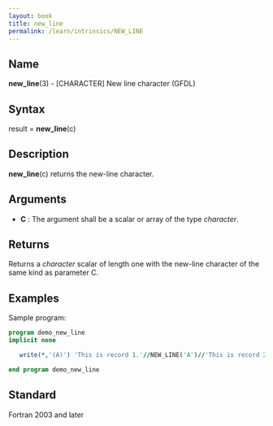 ```yaml
---
layout: book
title: new_line
permalink: /learn/intrinsics/NEW_LINE
---
```

## __Name__

__new\_line__(3) - \[CHARACTER\] New line character
(GFDL)

## __Syntax__

result = __new\_line__(c)

## __Description__

__new\_line__(c) returns the new-line character.

## __Arguments__

  - __C__
    : The argument shall be a scalar or array of the type _character_.

## __Returns__

Returns a _character_ scalar of length one with the new-line character of
the same kind as parameter C.

## __Examples__

Sample program:

```fortran
program demo_new_line
implicit none

   write(*,'(A)') 'This is record 1.'//NEW_LINE('A')//'This is record 2.'

end program demo_new_line
```
## __Standard__

Fortran 2003 and later
